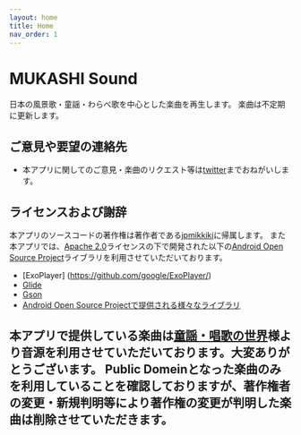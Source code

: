 ```yaml
---
layout: home
title: Home
nav_order: 1
---
```


# MUKASHI Sound
日本の風景歌・童謡・わらべ歌を中心とした楽曲を再生します。
楽曲は不定期に更新します。

## ご意見や要望の連絡先
 - 本アプリに関してのご意見・楽曲のリクエスト等は[twitter](https://twitter.com/jpmikkiki)までおねがいします。

## ライセンスおよび謝辞
本アプリのソースコードの著作権は著作者である[jpmikkiki](https://twitter.com/jpmikkiki)に帰属します。
また本アプリでは、[Apache 2.0](https://www.apache.org/licenses/LICENSE-2.0)ライセンスの下で開発された以下の[Android Open Source Project](https://source.android.com/)ライブラリを利用させていただいております。
 - [ExoPlayer] (https://github.com/google/ExoPlayer/)
 - [Glide](https://github.com/bumptech/glide)
 - [Gson](https://github.com/google/gson)
 - [Android Open Source Projectで提供される様々なライブラリ](https://source.android.com)

本アプリで提供している楽曲は[童謡・唱歌の世界](https://s-pst.info/douyou-syouka/)様より音源を利用させていただいております。大変ありがとうございます。
Public Domeinとなった楽曲のみを利用していることを確認しておりますが、著作権者の変更・新規判明等により著作権の変更が判明した楽曲は削除させていただきます。
---
